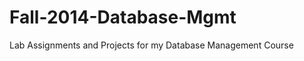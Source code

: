 Fall-2014-Database-Mgmt
=======================

Lab Assignments and Projects for my Database Management Course
